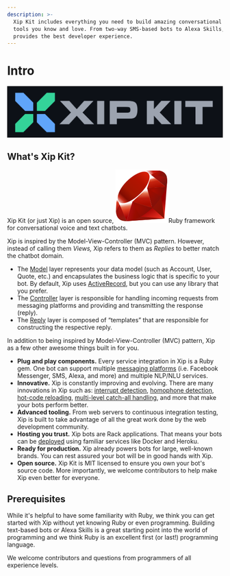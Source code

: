 ```yaml
---
description: >-
  Xip Kit includes everything you need to build amazing conversational bots with
  tools you know and love. From two-way SMS-based bots to Alexa Skills, Xip Kit
  provides the best developer experience.
---
```


# Intro

![](.gitbook/assets/logo.svg)

## What's Xip Kit?

Xip Kit \(or just Xip\) is an open source, ![](.gitbook/assets/ruby.png)Ruby framework for conversational voice and text chatbots.

Xip is inspired by the Model-View-Controller \(MVC\) pattern. However, instead of calling them _Views,_ Xip refers to them as _Replies_ to better match the chatbot domain.

* The [Model](models/overview.md) layer represents your data model \(such as Account, User, Quote, etc.\) and encapsulates the business logic that is specific to your bot. By default, Xip uses [ActiveRecord](models/activerecord.md), but you can use any library that you prefer.
* The [Controller](controllers/controller-overview.md) layer is responsible for handling incoming requests from messaging platforms and providing and transmitting the response \(reply\).
* The [Reply](replies/reply-overview.md) layer is composed of “templates” that are responsible for constructing the respective reply.

In addition to being inspired by Model-View-Controller \(MVC\) pattern, Xip as a few other awesome things built in for you.

* **Plug and play components.** Every service integration in Xip is a Ruby gem. One bot can support multiple [messaging platforms](platforms/overview.md) \(i.e. Facebook Messenger, SMS, Alexa, and more\) and multiple NLP/NLU services.
* **Innovative.** Xip is constantly improving and evolving. There are many innovations in Xip such as: [interrupt detection](controllers/interrupt-detection.md), [homophone detection](controllers/handle_message/homophone-detection.md), [hot-code reloading](dev-environment/hot-code-reloading.md), [multi-level catch-all handling](controllers/catch-alls.md), and more that make your bots perform better.
* **Advanced tooling.** From web servers to continuous integration testing, Xip is built to take advantage of all the great work done by the web development community.
* **Hosting you trust.** Xip bots are Rack applications. That means your bots can be [deployed](deployment/overview.md) using familiar services like Docker and Heroku.
* **Ready for production.** Xip already powers bots for large, well-known brands. You can rest assured your bot will be in good hands with Xip.
* **Open source.** Xip Kit is MIT licensed to ensure you own your bot's source code. More importantly, we welcome contributors to help make Xip even better for everyone.

## Prerequisites

While it's helpful to have some familiarity with Ruby, we think you can get started with Xip without yet knowing Ruby or even programming. Building text-based bots or Alexa Skills is a great starting point into the world of programming and we think Ruby is an excellent first \(or last!\) programming language.

We welcome contributors and questions from programmers of all experience levels.

